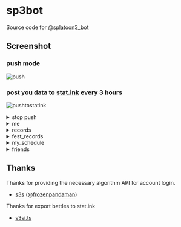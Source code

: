 # sp3bot

Source code for [@splatoon3_bot](https://t.me/splatoon3_bot)

## Screenshot

### push mode
![push](screenshots/push.png)

### post you data to [stat.ink](https://stat.ink/) every 3 hours
![pushtostatink](screenshots/push_to_stat_ink.png)

<details>
  <summary>stop push</summary>

  ![stoppush](screenshots/stop_push.png)
</details>

<details>
  <summary>me</summary>

  ![me](screenshots/me.png)
</details>

<details>
  <summary>records</summary>

  ![records](screenshots/records.png)
</details>

<details>
  <summary>fest_records</summary>

  ![festrecords](screenshots/fest_records.png)
</details>

<details>
  <summary>my_schedule</summary>

  ![myschedule](screenshots/my_schedule.png)
</details>

<details>
  <summary>friends</summary>

  ![friends](screenshots/friends.png)
</details>

## Thanks

Thanks for providing the necessary algorithm API for account login.
* [s3s](https://github.com/frozenpandaman/s3s) ([@frozenpandaman](https://twitter.com/frozenpandaman))

Thanks for export battles to stat.ink
* [s3si.ts](https://github.com/spacemeowx2/s3si.ts)
